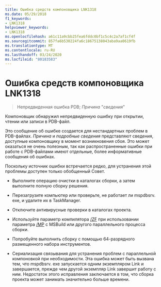 ```yaml
---
title: Ошибка средств компоновщика LNK1318
ms.date: 05/29/2018
f1_keywords:
- LNK1318
helpviewer_keywords:
- LNK1318
ms.openlocfilehash: a61c11a9cbb25fea6fddc0bf1c5c4c2a7af1cf4f
ms.sourcegitcommit: 857fa6b530224fa6c18675138043aba9aa0619fb
ms.translationtype: MT
ms.contentlocale: ru-RU
ms.lasthandoff: 03/24/2020
ms.locfileid: "80183583"
---
```

# <a name="linker-tools-error-lnk1318"></a>Ошибка средств компоновщика LNK1318

> Непредвиденная ошибка PDB; *Причина* "*сведения*"

Компоновщик обнаружил непредвиденную ошибку при открытии, чтении или записи в PDB-файл.

Это сообщение об ошибке создается для нестандартных проблем в PDB-файлах. *Причина* и *подробные сведения* представляют сведения, доступные компоновщику в момент возникновения сбоя. Это может оказаться не очень полезным, так как распространенные ошибки при работе с PDB-файлами имеют отдельные, более информативные сообщения об ошибках.

Поскольку источник ошибки встречается редко, для устранения этой проблемы доступен только обобщенный Совет.

- Выполните операцию очистки в каталогах сборки, а затем выполните полную сборку решения.

- Перезагрузите компьютер или проверьте, не работает ли mspdbsrv. exe, и удалите их в TaskManager.

- Отключите антивирусные проверки в каталогах проекта.

- Используйте параметр компилятора [/ZF](../../build/reference/zf.md) при использовании параметра [/MP](../../build/reference/mp-build-with-multiple-processes.md) с MSBuild или другого параллельного процесса сборки.

- Попробуйте выполнить сборку с помощью 64-разрядного размещенного набора инструментов.

- Сериализация связывания для устранения проблем с параллельной компоновкой при необходимости. Эта ошибка может быть вызвана тем, что mspdbsrv. exe запускается одним экземпляром Link и завершается, прежде чем другой экземпляр Link завершит работу с ним. Недостаток этого исправления заключается в том, что сборка проекта может занимать значительно больше времени.
